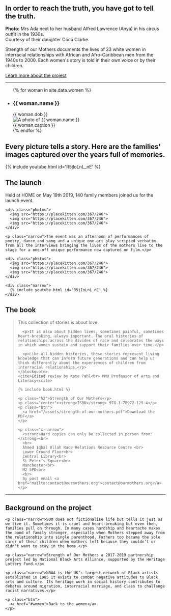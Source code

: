 ---
---

<section>
  <div class="hero__wrapper">
    <div class="hero">
      <div class="content">
        <h1 class="hero__title narrow">In order to reach the truth, you have got to tell the truth.</h1>
      </div>
    </div>
  </div>

  <div class="hero__caption">
    <div class="content">
      <div class="hero__caption-text">
        <strong>Photo:</strong> Mrs Ada next to her husband Alfred Lawrence (Anya) in his circus outfit in the 1930s.<br> Courtesy of their daughter Coca Clarke.
      </div>
    </div>
  </div>

  <div class="content">
    <p class="h2 narrow">Strength of our Mothers documents the lives of 23 white women in interracial relationships with African and Afro-Caribbean men from the 1940s to 2000. Each women's story is told in their own voice or by their children.</p>
    <p class="btn">
      <a href="#about">Learn more about the project</a>
    </p>
  </div>
</section>

<hr>

<section id="women">
  <div class="content">
    <ul class="women reset">
      {% for woman in site.data.women %}
        <li class="woman">
          <h3 class="woman__name">{{ woman.name }}</h3>
          <div class="woman__dob">{{ woman.dob }}</div>
          <img src="/assets/women/{{ woman.photo }}" class="woman__photo" alt="A photo of {{ woman.name }}">
          <div class="woman__caption">{{ woman.caption }}</div>
        </li>
      {% endfor %}
    </ul>
  </div>
</section>

<section>
  <div class="theme-2">
    <div class="content-padding">
      <h2 class="narrow">Every picture tells a story. Here are the families' images captured over the years full of memories.</h2>
      {% include youtube.html id='R5jIoLnL_nE' %}
    </div>
  </div>
</section>

<section id="launch">
  <div class="theme-3">
    <div class="content-padding">
      <h1>The launch</h1>
    </div>
  </div>

  <div class="content">
    <p class="h2 narrow">Held at HOME on May 19th 2019, 140 family members joined us for the launch event.</p>

    <div class="photos">
      <img src="https://placekitten.com/367/246">
      <img src="https://placekitten.com/367/246">
      <img src="https://placekitten.com/367/246">
    </div>

    <p class="narrow">The event was an afternoon of performances of poetry, dance and song and a unique one-act play scripted verbatim from all the interviews bringing the lives of the mothers live to the stage for a one-off unique performance now captured on film.</p>

    <div class="photos">
      <img src="https://placekitten.com/367/246">
      <img src="https://placekitten.com/367/246">
      <img src="https://placekitten.com/367/246">
    </div>

    <div class="narrow">
      {% include youtube.html id='R5jIoLnL_nE' %}
    </div>
  </div>
</section>

<section id="book">
  <div class="theme-3">
    <div class="content-padding">
      <h1>The book</h1>
    </div>
  </div>

  <div class="content">
    <blockquote class="x-narrow">
      <p>This collection of stories is about love.</p>

      <p>It is also about hidden lives, sometimes painful, sometimes heart-breaking, always important. The oral histories of relationships across the divides of race and celebrates the ways in which women sustain and support their families over time.</p>

      <p>Like all hidden histories, these stories represent living knowledge that can inform future generations and can help us think differently about the experiences of children from interracial relationships.</p>
    </blockquote>
    <cite>Edited review by Kate Pahl<br> MMU Professor of Arts and Literacy</cite>

    {% include book.html %}

    <p class="h2">Strength of Our Mothers</p>
    <p class="center"><strong>ISBN</strong> 978-1-78972-129-4</p>
    <p class="btn">
      <a href="/assets/strength-of-our-mothers.pdf">Download the PDF</a>
    </p>

    <p class="x-narrow">
      <strong>Hard copies can only be collected in person from:</strong><br>
      <br>
      Ahmed Iqbal Ullah Race Relations Resource Centre <br>
      Lower Ground Floor<br>
      Central Library<br>
      St Peter’s Square<br>
      Manchester<br>
      M2 5PD<br>
      <br>
      By post email <a href="mailto:contact@ourmothers.org">contact@ourmothers.org</a>
    </p>
  </div>
</section>

<hr>

<section id="about">
  <div class="content">
    <h1 class="h2">Background on the project</h1>

    <p class="narrow">SOM does not fictionalise life but tells it just as we live it. Sometimes it is cruel and heart-breaking but even then, families pull on through. In many cases hardship and heartache makes the bond of family stronger, especially when Mothers stepped away from the relationship into single parenthood. Fathers too became the sole carer of their children when mothers left because they couldn’t or didn’t want to stay in the home.</p>

    <p class="narrow">Strength of Our Mothers a 2017-2019 partnership project led by National Black Arts Alliance, supported by the Heritage Lottery Fund.</p>

    <p class="narrow">NBAA is the UK’s largest network of Black artists established in 1985 it exists to combat negative attitudes to Black arts and culture. Its heritage work in social history contributes to debates around migration, interracial marriage, and class to challenge racist narratives.</p>

    <p class="btn">
      <a href="#women">Back to the women</a>
    </p>
  </div>
</section>
